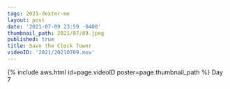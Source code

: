 ```yaml
---
tags: 2021-dexter-me
layout: post
date: '2021-07-09 23:59 -0400'
thumbnail_path: 2021/07/09.jpeg
published: true
title: Save the Clock Tower
videoID: '2021/20210709.mov'
---
```


{% include aws.html id=page.videoID poster=page.thumbnail_path %}
Day 7